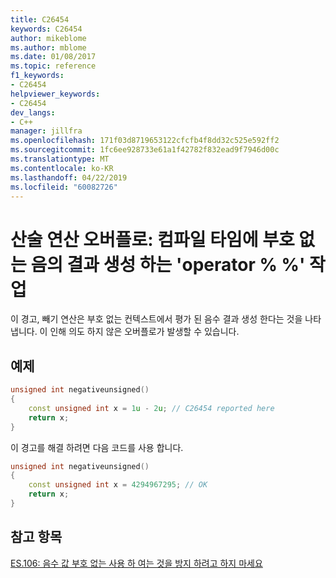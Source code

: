 ```yaml
---
title: C26454
keywords: C26454
author: mikeblome
ms.author: mblome
ms.date: 01/08/2017
ms.topic: reference
f1_keywords:
- C26454
helpviewer_keywords:
- C26454
dev_langs:
- C++
manager: jillfra
ms.openlocfilehash: 171f03d8719653122cfcfb4f8dd32c525e592ff2
ms.sourcegitcommit: 1fc6ee928733e61a1f42782f832ead9f7946d00c
ms.translationtype: MT
ms.contentlocale: ko-KR
ms.lasthandoff: 04/22/2019
ms.locfileid: "60082726"
---
```

# <a name="arithmetic-overflow-operator-operation-produces-a-negative-unsigned-result-at-compile-time"></a>산술 연산 오버플로: 컴파일 타임에 부호 없는 음의 결과 생성 하는 'operator % %' 작업

  이 경고, 빼기 연산은 부호 없는 컨텍스트에서 평가 된 음수 결과 생성 한다는 것을 나타냅니다. 이 인해 의도 하지 않은 오버플로가 발생할 수 있습니다.

## <a name="example"></a>예제

```cpp
unsigned int negativeunsigned()
{
    const unsigned int x = 1u - 2u; // C26454 reported here
    return x;
}
```

 이 경고를 해결 하려면 다음 코드를 사용 합니다.

```cpp
unsigned int negativeunsigned()
{
    const unsigned int x = 4294967295; // OK
    return x;
}
```

## <a name="see-also"></a>참고 항목
[ES.106: 음수 값 부호 없는 사용 하 여는 것을 방지 하려고 하지 마세요](https://github.com/isocpp/CppCoreGuidelines/blob/master/CppCoreGuidelines.md#Res-nonnegative)